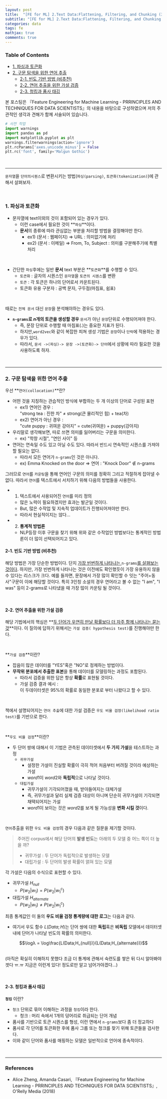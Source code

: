 ```yaml
---
layout: post
title:  "[FE for ML] 2.Text Data:Flattening, Filtering, and Chunking (3) 파싱, 토큰화, 연어 구문탐색"
subtitle: "[FE for ML] 2.Text Data:Flattening, Filtering, and Chunking (3) 파싱, 토큰화, 연어 구문탐색"
categories: data
tags: fe
mathjax: true
comments: true
---
```

<h3>Table of Contents<span class="tocSkip"></span></h3>
<div class="toc"><ul class="toc-item"><li><span><a href="#1.-파싱과-토큰화" data-toc-modified-id="1.-파싱과-토큰화-1">1. 파싱과 토큰화</a></span></li><li><span><a href="#2.-구문-탐색을-위한-연어-추출" data-toc-modified-id="2.-구문-탐색을-위한-연어-추출-2">2. 구문 탐색을 위한 연어 추출</a></span><ul class="toc-item"><li><span><a href="#2-1.-빈도-기반-방법-(비추천)" data-toc-modified-id="2-1.-빈도-기반-방법-(비추천)-2.1">2-1. 빈도 기반 방법 (비추천)</a></span></li><li><span><a href="#2-2.-연어-추출을-위한-가설-검증" data-toc-modified-id="2-2.-연어-추출을-위한-가설-검증-2.2">2-2. 연어 추출을 위한 가설 검증</a></span></li><li><span><a href="#2-3.-청킹과-품사-태깅" data-toc-modified-id="2-3.-청킹과-품사-태깅-2.3">2-3. 청킹과 품사 태깅</a></span></li></ul></li></ul></div>

본 포스팅은 『Feature Engineering for Machine Learning - PRRINCIPLES AND TECHNIQUES FOR DATA SCIENTISTS』의 내용을 바탕으로 구성하였으며 저의 주관적인 생각과 견해가 함께 서술되어 있습니다.


```python
# 사전 작업
import warnings
import pandas as pd
import matplotlib.pyplot as plt
warnings.filterwarnings(action='ignore')
plt.rcParams['axes.unicode_minus'] = False 
plt.rc('font', family='Malgun Gothic') 
```

<br>

---

`문자열`을 `단어의시퀀스`로 변환시키는 방법(`파싱(parsing)`, `토큰화(tokenization)`)에 관해서 살펴보자.

<br>

### 1. 파싱과 토큰화

- 문자열에 text이외의 것이 포함되어 있는 경우가 있다.
    - 이런 case에서 필요한 것이 **`파싱`**이다.
    - **문서**의 종류에 따라 관심없는 부분을 처리할 방법을 결정해야만 한다.
        - ex1) (문서 : 웹페이지) => URL : 의미없기에 처리
        - ex2) (문서 : 이메일) => From, To, Subject : 의미를 구분해주기에 특별 처리
        
<br>

- 간단한 `파싱`후에는 일반 **문서** text 부분은 **`토큰화`**를 수행할 수 있다.
    - `토큰화` : 글자의 시퀀스인 `문자열`을 `토큰의 시퀀스`를 변환
    - `토큰` : 각 토큰은 하나의 단어로서 카운트된다.
    - 토큰화 유용 구분자 : 공백 문자, 구두점(마침표, 쉼표)

<br>

때로는 `전체 문서` 대신 `문장`을 분석해야하는 경우도 있다.

- **`n-grams`로 $n$개의 토큰을 생성할 경우** `문서`가 아닌 `문장`단위로 수행되어져야 한다.
    - 즉, 문장 단위로 수행할 때 마침표(.)는 중요한 지표가 된다.
    - 하지만,`word2vec`와 같이 복잡한 피쳐 생성 기법은 `문장`이나 `단락`에 적용하는 경우가 있다.
    - 따라서, `문서 ->(파싱)-> 문장 ->(토큰화)-> 단어`에서 상황에 따라 필요한 것을 사용하도록 하자.

<br>

---

### 2. 구문 탐색을 위한 연어 추출

우선 **`연어(collocation)`**란?
- 어떤 것을 지칭하는 관습적인 방식에 부합하는 두 개 이상의 단어로 구성된 표현
    - ex1) 연어인 경우 : <br> "strong tea : 진한 차" ≠ strong(큰 물리적인 힘) + tea(차)
    - ex2) 연어가 아닌 경우 : <br>"cute puppy : 귀여운 강아지" = cute(귀여운) + puppy(강아지)
- 우리말로 생각해보면, 따로 쓰면 의미를 잃어버리는 구문을 의미한다.
    - ex) "학창 시절", "연인 사이" 등
- 연어는 연속일 수도 있고 아닐 수도 있다. 따라서 반드시 연속적인 시퀀스를 가져야할 필요는 없다.
    - 따라서 모든 연어가 `n-grams`인 것은 아니다.
    - ex) Emma Knocked on the door => 연어 : "Knock Door" ∉ n-grams


그러므로 `연어`를 `카운팅`을 통해 연어인 구문의 의미를 정확히 그리고 적절하게 잡아낼 수 없다. 따라서 `연어`를 텍스트에서 서치하기 위해 다음의 방법들을 사용한다.

- 1) 텍스트에서 사용되어진 `연어`를 미리 정의 
    - 많은 노력이 필요하겠지만 효과는 발군일 것이다.
    - But, 많은 수작업 및 지속적 업데이트가 진행되어져야만 한다.
    - 따라서 현실적이지는 않다...
- 2) **통계적 방법론**
    - NLP등장 이후 구문을 찾기 위해 위와 같은 수작업인 방법보다는 통계적인 방법론이 더 많이 선택되어지고 있다.

#### 2-1. 빈도 기반 방법 (비추천)


해당 방법은 가장 단순한 방법이다. 단지 <u>가장 빈번하게 나타나는 </u>`n-grams`<u>를 살펴보는 것이다</u>. 하지만, 가장 빈번하게 나타나는 것은 이전에도 확인했듯이 가장 유용하지 않을 수 있다는 리스크가 크다. 예를 들자면, 문장에서 가장 많이 확인할 수 잇는 "주어+동사"구문이 이에 해당할 것이다. 특히 3인칭 소설의 경우 연어라고 볼 수 없는 "I am", "I was" 등이 2-grams로 나타냈을 때 가장 많이 카운팅 될 것이다.

<br>

#### 2-2. 연어 추출을 위한 가설 검증

해당 기법에서의 핵심은 **<u>두 단어가 우연히 만날 확률보다 더 자주 함께 나타나는 묻는 것</u>**이다. 이 질의에 답하기 위해서는 `가설 검증( hypothesis test)`를 진행해야만 한다.

<br>

**`가설 검증`**이란?
- 잡음이 많은 데이터를 "YES"혹은 "NO"로 정제하는 방법이다.
- **무작위 분포에서 추출한 표본**을 통해 데이터를 모델링하는 과정도 포함된다.
    - 따라서 검증을 위한 답은 항상 **확률**로 표현될 것이다.
    - 가설 검증 결과 예시 : <br>이 두데이터셋은 95%의 확률로 동일한 분포로 부터 나왔다고 할 수 있다.

<br>

책에서 설명되어지는 `연어 추출`에 대한 가설 검증은 `우도 비율 검정(likelihood ratio test)`를 기반으로 한다.

<br>

**`우도 비율 검정`**이란?

- 두 단어 쌍에 대해서 이 기법은 관측된 데이터셋에서 **두 가지 가설**을 테스트하는 과정
    - `귀무가설` 
        - 설정한 가설이 진실할 확률이 극히 적어 처음부터 버려질 것이라 예상하는 가설
        - $word1$이 $word2$와 **독립적**으로 나타날 것이다.
    - `대립가설`
        - 귀무가설이 기각되어졌을 때, 받아들여지는 대체가설
        - 즉, 귀무가설과 달리 실제 검증 대상이 아니며 단순히 귀무가설이 기각되면 채택되어지는 가설
        - $word1$이 보이는 것은 $word2$를 보게 될 가능성을 **변화 시킬 것**이다.

<br>

`연어`추출을 위한 `우도 비율 검정`의 경우 다음과 같은 질문을 제기할 것이다.

> 주어진 corpus에서 해당 단어의 **발생 빈도**는 아래의 두 모델 중 어느 쪽이 더 높을 까?
> - 귀무가설 : 두 단어가 독립적으로 발생하는 모델
> - 대립가설 : 두 단어의 발생 확률이 얽혀 있는 모델


각 가설은 다음의 수식으로 표현할 수 있다.
- 귀무가설 $H_{null}$ 
	- $P(w_2|w_1) = P(w_2|{w_1}^c)$
- 대립가설 $H_{alternate}$ 
	-  $P(w_2|w_1) ≠ P(w_2|{w_1}^c)$

최종 통계값인 이 둘의 **우도 비율 검정 통계량에 대한 로그**는 다음과 같다.
- 여기서 우도 함수 $L(Data;H)$는 단어 쌍에 대한 **독립**혹은 **비독립** 모델에서 데이터셋 내에 단어가 나타날 빈도의 확률의 의미한다.

$$\logλ = \log\frac{L(Data;H_{null})}{L(Data;H_{alternate})}$$

<br>(아직은 확실히 이해하지 못했다 조금 더 통계에 관해서 숙련도를 쌓은 뒤 다시 알아봐야겟다 ㅠ.ㅠ 지금은 이런게 있다! 정도로만 알고 넘어가야겠다...)

<br>

#### 2-3. 청킹과 품사 태깅

**`청킹`** 이란?
- `청크` 단위로 묶어 이해하는 과정을 `청킹`이라 한다.
    - 청크 : 머리 속에서 1개의 덩어리로 취급되는 단어 개념
- 품사를 기반으로 토큰 시퀀스를 형성, 이런 면에서 `n-grams`보다 좀 더 정교하다
- 품사로 각 단어를 토큰화한 후에 품사 그룹 또는 청크를 찾기 위해 토큰들을 검사한다.
- 이와 같이 단어와 품사를 매핑하는 모델은 일반적으로 언어에 종속적이다.


<br>

---

### References

- Alice Zheng, Amanda Casari, 『Feature Engineering for Machine Learning - PRRINCIPLES AND TECHNIQUES FOR DATA SCIENTISTS』, O'Relly Media (2018)

